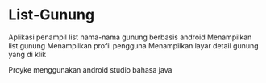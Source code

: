 # List-Gunung
Aplikasi penampil list nama-nama gunung berbasis android
Menampilkan list gunung
Menampilkan profil pengguna
Menampilkan layar detail gunung yang di klik

Proyke menggunakan android studio bahasa java
